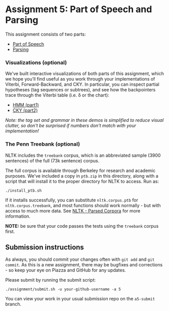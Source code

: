 # Assignment 5: Part of Speech and Parsing

This assignment consists of two parts:

* [Part of Speech](part1/Part-of-Speech.ipynb)
* [Parsing](part2/CKY.ipynb)

### Visualizations (optional)

We've built interactive visualizations of both parts of this assignment, which we hope you'll find useful as you work through your implementations of Viterbi, Forward-Backward, and CKY. In particular, you can inspect partial hypotheses (tag sequences or subtrees), and see how the backpointers trace through the Viterbi table (i.e. δ or the chart):

* [HMM (part1)](https://hmm-dot-nlp-visualizations.appspot.com/hmm?sentence=James+ate+the+food&vizMode=viterbi&numFormat=log)
* [CKY (part2)](https://cky-dot-nlp-visualizations.appspot.com/cky?sentence=James+ate+the+food)

_Note: the tag set and grammar in these demos is simplified to reduce visual clutter, so don't be surprised if numbers don't match with your implementation!_

### The Penn Treebank (optional)

NLTK includes the `treebank` corpus, which is an abbreviated sample (3900 sentences) of the full (73k sentence) corpus.

The full corpus is available through Berkeley for research and academic purposes. We've included a copy in `ptb.zip` in this directory, along with a script that will install it to the proper directory for NLTK to access. Run as:
```
./install_ptb.sh
```
If it installs successfully, you can substitute `nltk.corpus.ptb` for `nltk.corpus.treebank`, and most functions should work normally - but with access to much more data. See [NLTK - Parsed Corpora](http://www.nltk.org/howto/corpus.html#parsed-corpora) for more information.

**NOTE:** be sure that your code passes the tests using the `treebank` corpus first.

## Submission instructions

As always, you should commit your changes often with `git add` and `git commit`. As this is a new assignment, there may be bugfixes and corrections - so keep your eye on Piazza and GitHub for any updates.

Please submit by running the submit script:
```
./assignment/submit.sh -u your-github-username -a 5
```
You can view your work in your usual submission repo on the `a5-submit` branch.
